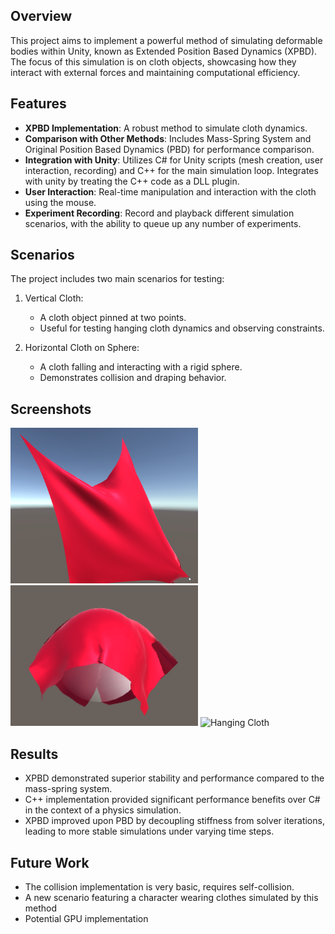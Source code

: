 ## Overview

This project aims to implement a powerful method of simulating deformable bodies within Unity, known as Extended Position Based Dynamics (XPBD). The focus of this simulation is on cloth objects, showcasing how they interact with external forces and maintaining computational efficiency.

## Features

- **XPBD Implementation**: A robust method to simulate cloth dynamics.
- **Comparison with Other Methods**: Includes Mass-Spring System and Original Position Based Dynamics (PBD) for performance comparison.
- **Integration with Unity**: Utilizes C# for Unity scripts (mesh creation, user interaction, recording) and C++ for the main simulation loop. Integrates with unity by treating the C++ code as a DLL plugin.
- **User Interaction**: Real-time manipulation and interaction with the cloth using the mouse.
- **Experiment Recording**: Record and playback different simulation scenarios, with the ability to queue up any number of experiments.


## Scenarios

The project includes two main scenarios for testing:
1. Vertical Cloth:
   -  A cloth object pinned at two points.
   -  Useful for testing hanging cloth dynamics and observing constraints.

2. Horizontal Cloth on Sphere:
   -   A cloth falling and interacting with a rigid sphere.
   -   Demonstrates collision and draping behavior.

## Screenshots
<img src="Dissertation/figures/drag.png" alt="User Interaction with the Cloth"  width="300"> <img src="Dissertation/figures/spherefixed.png" alt="Cloth Simulation in Action" width="300"> 
<img src="assets/71607754/3d910865-01db-4117-b560-4fd1359829f9" alt="Hanging Cloth" width="250">
## Results

- XPBD demonstrated superior stability and performance compared to the mass-spring system.
- C++ implementation provided significant performance benefits over C# in the context of a physics simulation.
- XPBD improved upon PBD by decoupling stiffness from solver iterations, leading to more stable simulations under varying time steps.

## Future Work

- The collision implementation is very basic, requires self-collision.
- A new scenario featuring a character wearing clothes simulated by this method
- Potential GPU implementation
